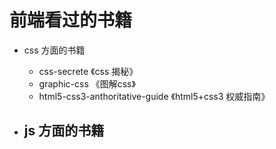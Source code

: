 # 前端看过的书籍

- css 方面的书籍
    - css-secrete 《css 揭秘》
    - graphic-css 《图解css》
    - html5-css3-anthoritative-guide 《html5+css3 权威指南》

- js 方面的书籍
    - 
